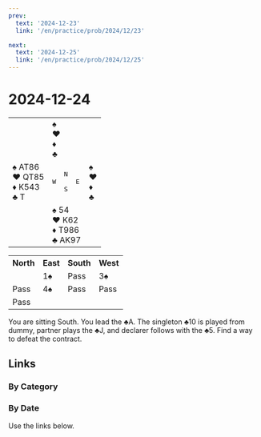 ```yaml
---
prev:
  text: '2024-12-23'
  link: '/en/practice/prob/2024/12/23'

next:
  text: '2024-12-25'
  link: '/en/practice/prob/2024/12/25'
---
```


# 2024-12-24

<table class="deal">
	<tr>
		<td></td>
		<td>♠ <br>♥ <br>♦ <br>♣ </td>
		<td></td>
	</tr>
	<tr>
		<td>♠ AT86<br>♥ QT85<br>♦ K543<br>♣ T</td>
		<td><pre>   N<br>W     E<br>   S</pre></td>
		<td>♠ <br>♥ <br>♦ <br>♣ </td>
	</tr>
	<tr>
		<td></td>
		<td>♠ 54<br>♥ K62<br>♦ T986<br>♣ AK97</td>
		<td></td>
	</tr>
</table>

<table class="auction">
	<tr>
		<th>North</th>
		<th>East</th>
		<th>South</th>
		<th>West</th>
	</tr>
	<tr>
		<td></td>
		<td>1♠</td>
		<td>Pass</td>
		<td>3♠</td>
	</tr>
	<tr>
		<td>Pass</td>
		<td>4♠</td>
		<td>Pass</td>
		<td>Pass</td>
	</tr>
	<tr>
		<td>Pass</td>
		<td></td>
		<td></td>
		<td></td>
	</tr>
</table>

You are sitting South. You lead the ♣A. The singleton ♣10 is played from dummy, partner plays the ♣J, and declarer follows with the ♣5. Find a way to defeat the contract.

## Links

[<Badge type="tip" text="Check Solution"/>](/en/learning/prob/2024/12/24)

### By Category

[<Badge type="tip" text="<--"/>](/en/practice/prob/2024/12/20)
[<Badge type="tip" text="Calendar"/>](/en/practice/calendar/2024/12)
[<Badge type="info" text="-->"/>](/en/practice/prob/2024/12/24#links)

### By Date

Use the links below.